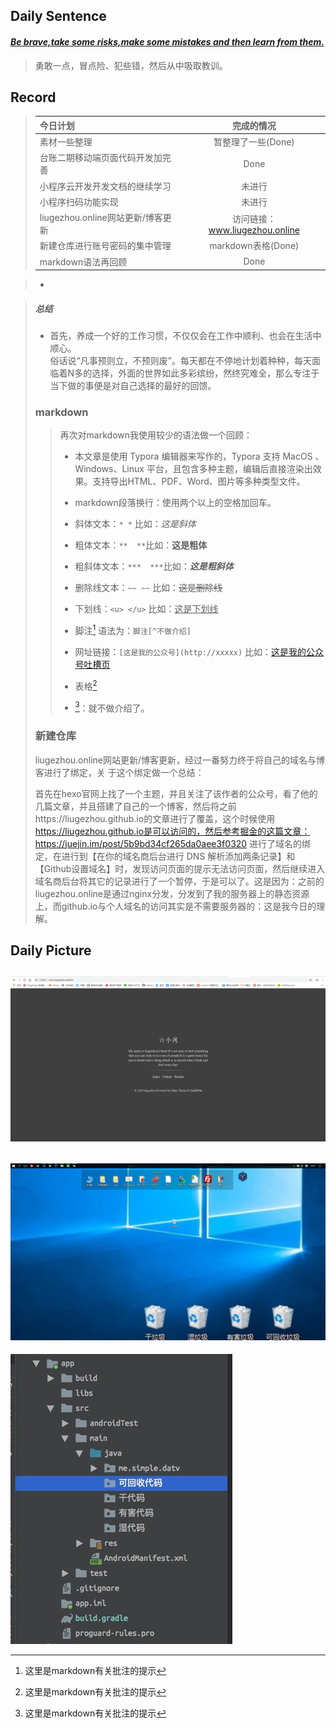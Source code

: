 ## **Daily Sentence**
#### <u>*Be brave,take some risks,make some mistakes and then learn from them.*</u>
> 勇敢一点，冒点险、犯些错，然后从中吸取教训。

## **Record**
> | 今日计划  | 完成的情况 |
> | :-----   |  :----: |
> | 素材一些整理|暂整理了一些(Done)|
> | 台账二期移动端页面代码开发加完善| Done |
> | 小程序云开发开发文档的继续学习| 未进行 |
> | 小程序扫码功能实现| 未进行 |
> | liugezhou.online网站更新/博客更新 | 访问链接：www.liugezhou.online |
> | 新建仓库进行账号密码的集中管理| markdown表格(Done) |
> | markdown语法再回顾 | Done |

> + 

> ##### 总结
> + 首先，养成一个好的工作习惯，不仅仅会在工作中顺利、也会在生活中顺心。  
> 俗话说“凡事预则立，不预则废”。每天都在不停地计划着种种，每天面临着N多的选择，外面的世界如此多彩缤纷，然终究难全，那么专注于当下做的事便是对自己选择的最好的回馈。
>
> ### markdown
>
>   > 再次对markdown我使用较少的语法做一个回顾：
>   >
>   > - 本文章是使用 Typora 编辑器来写作的，Typora 支持 MacOS 、Windows、Linux 平台，且包含多种主题，编辑后直接渲染出效果。支持导出HTML、PDF、Word、图片等多种类型文件。
>   >
>   > - markdown段落换行：使用两个以上的空格加回车。
>   >
>   > - 斜体文本：`* *`  比如：*这是斜体*
>   >
>   > - 粗体文本：`**  **`比如：**这是粗体**
>   >
>   > - 粗斜体文本：`***  ***`比如：***这是粗斜体***
>   >
>   > - 删除线文本：`~~ ~~` 比如：~~这是删除线~~
>   >
>   > - 下划线：`<u> </u>` 比如：<u>这是下划线</u>
>   >
>   > - 脚注[^不做介绍] 语法为：`脚注[^不做介绍]`
>   >
>   > - 网址链接：`[这是我的公众号](http://xxxxx)`  比如：[这是我的公众号吐槽页](http://mp.weixin.qq.com/mp/homepage?__biz=MzIxMzc2MjM0MA==&hid=1&sn=4b4b43d8560b34af0b89c7ab50927679&scene=126&sharer_username=gh_83d41e765061&subscene=0&clicktime=1562128355#wechat_redirect)
>   >
>   > - 表格[^不做介绍]
>   >
>   > - [^不做介绍]：就不做介绍了。
>   >
>   >   
> ### 新建仓库
> liugezhou.online网站更新/博客更新，经过一番努力终于将自己的域名与博客进行了绑定，关  于这个绑定做一个总结：
>
> 首先在hexo官网上找了一个主题，并且关注了该作者的公众号，看了他的几篇文章，并且搭建了自己的一个博客，然后将之前https://liugezhou.github.io的文章进行了覆盖，这个时候使用  https://liugezhou.github.io是可以访问的，然后参考掘金的这篇文章： https://juejin.im/post/5b9bd34cf265da0aee3f0320  进行了域名的绑定，在进行到【在你的域名商后台进行 DNS 解析添加两条记录】和【Github设置域名】时，发现访问页面的提示无法访问页面，然后继续进入域名商后台将其它的记录进行了一个暂停，于是可以了。这是因为：之前的liugezhou.online是通过nginx分发，分发到了我的服务器上的静态资源上，而github.io与个人域名的访问其实是不需要服务器的：这是我今日的理解。

##  **Daily Picture**
![work](https://github.com/liugezhou/liugezhouImage/blob/master/Diary/2019/07/myoline0703.png)
---
![work](https://github.com/liugezhou/liugezhouImage/blob/master/Diary/2019/07/windows0703.png)
---
![nice](https://github.com/liugezhou/liugezhouImage/blob/master/Diary/2019/07/coder0703.jpg)








[^不做介绍]: 这里是markdown有关批注的提示